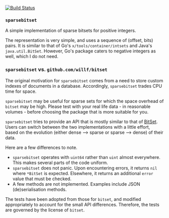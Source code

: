 <!--
   (c) Copyright 2015 JONNALAGADDA Srinivas

   Licensed under the Apache License, Version 2.0 (the "License");
   you may not use this file except in compliance with the License.
   You may obtain a copy of the License at

       http://www.apache.org/licenses/LICENSE-2.0

   Unless required by applicable law or agreed to in writing, software
   distributed under the License is distributed on an "AS IS" BASIS,
   WITHOUT WARRANTIES OR CONDITIONS OF ANY KIND, either express or implied.
   See the License for the specific language governing permissions and
   limitations under the License.
-->

[![Build Status](https://travis-ci.org/js-ojus/sparsebitset.svg?branch=master)](https://travis-ci.org/js-ojus/sparsebitset)

### `sparsebitset`
A simple implementation of sparse bitsets for positive integers.

The representation is very simple, and uses a sequence of (offset, bits) pairs.  It is similar to that of Go's `x/tools/container/intsets` and Java's `java.util.BitSet`.  However, Go's package caters to negative integers as well, which I do not need.

### `sparsebitset` vs. `github.com/willf/bitset`
The original motivation for `sparsebitset` comes from a need to store custom indexes of documents in a database.  Accordingly, `sparsebitset` trades CPU time for space.

`sparsebitset` may be useful for sparse sets for which the space overhead of `bitset` may be high.  Please test with your real life data - in reasonable volumes - before choosing the package that is more suitable for you.

`sparsebitset` tries to provide an API that is mostly similar to that of [BitSet](https://github.com/willf/bitset).  Users can switch between the two implementations with a little effort, based on the evolution (either dense --> sparse or sparse --> dense) of their data.

Here are a few differences to note.

* `sparsebitset` operates with `uint64` rather than `uint` almost everywhere.  This makes several parts of the code uniform.
* `sparsebitset` does not panic.  Upon encountering errors, it returns `nil` where `*BitSet` is expected.  Elsewhere, it returns an additional `error` value that must be checked.
* A few methods are not implemented.  Examples include JSON (de)serialisation methods.

The tests have been adopted from those for `bitset`, and modified appropriately to account for the small API differences.  Therefore, the tests are governed by the license of `bitset`.
